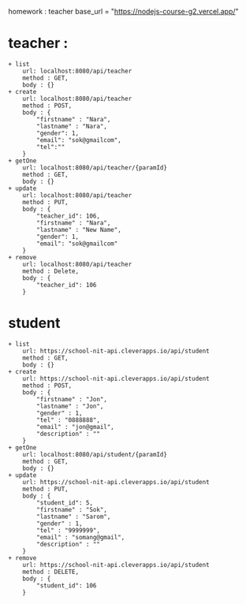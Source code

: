 homework : teacher
base_url = "https://nodejs-course-g2.vercel.app/"
# teacher : 
    + list
        url: localhost:8080/api/teacher
        method : GET,
        body : {}
    + create
        url: localhost:8080/api/teacher
        method : POST,
        body : {
            "firstname" : "Nara",
            "lastname" : "Nara",
            "gender": 1,
            "email": "sok@gmailcom",
            "tel":""
        }
    + getOne
        url: localhost:8080/api/teacher/{paramId}
        method : GET,
        body : {}
    + update
        url: localhost:8080/api/teacher
        method : PUT,
        body : {
            "teacher_id": 106,
            "firstname" : "Nara",
            "lastname" : "New Name",
            "gender": 1,
            "email": "sok@gmailcom"
        }
    + remove
        url: localhost:8080/api/teacher
        method : Delete,
        body : {
            "teacher_id": 106
        }
# student
    + list
        url: https://school-nit-api.cleverapps.io/api/student
        method : GET,
        body : {}
    + create
        url: https://school-nit-api.cleverapps.io/api/student
        method : POST,
        body : {
            "firstname" : "Jon",
            "lastname" : "Jon",
            "gender" : 1,
            "tel" : "0888888",
            "email" : "jon@gmail",
            "description" : ""
        }
    + getOne
        url: localhost:8080/api/student/{paramId}
        method : GET,
        body : {}
    + update
        url: https://school-nit-api.cleverapps.io/api/student
        method : PUT,
        body : {
            "student_id": 5,
            "firstname" : "Sok",
            "lastname" : "Sarom",
            "gender" : 1,
            "tel" : "9999999",
            "email" : "somang@gmail",
            "description" : ""
        }
    + remove
        url: https://school-nit-api.cleverapps.io/api/student
        method : DELETE,
        body : {
            "student_id": 106
        }

